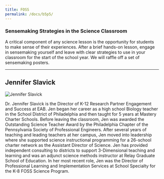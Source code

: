 ```yaml
---
title: FOSS
permalink: /docs/b5p5/
---
```


### Sensemaking Strategies in the Science Classroom

A critical component of any science lesson is the opportunity for students to make sense of their experiences. After a brief hands-on lesson, engage in sensemaking yourself and leave with clear strategies to use in your classroom for the start of the school year. We will raffle off a set of sensemaking posters.

***

## Jennifer Slavick

![Jennifer Slavick](../tuesday/breakout5/images/slavick.jpg)

Dr. Jennifer Slavick is the Director of K-12 Research Partner Engagement and Success at EAB. Jen began her career as a high school Biology teacher in the School District of Philadelphia and then taught for 5 years at Mastery Charter Schools. Before leaving the classroom, Jen was awarded the Outstanding Science Teacher Award by the Philadelphia Chapter of the Pennsylvania Society of Professional Engineers. After several years of teaching and leading teachers at her campus, Jen moved into leadership where she supported science instructional programming for a 26-school charter network as the Assistant Director of Science. Jen has provided independent consulting to districts to support 3-Dimensional teaching and learning and was an adjunct science methods instructor at Relay Graduate School of Education. In her most recent role, Jen was the Director of Professional Learning and Implementation Services at School Specialty for the K-8 FOSS Science Program. 
